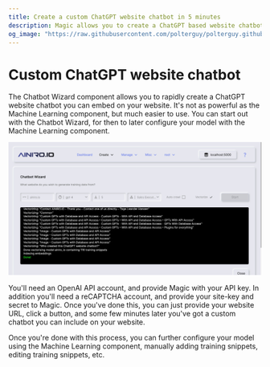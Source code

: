 ```yaml
---
title: Create a custom ChatGPT website chatbot in 5 minutes
description: Magic allows you to create a ChatGPT based website chatbot that you can embed into your website in some few minutes. Point Magic to your website, automatically scrape your site, and you're done.
og_image: "https://raw.githubusercontent.com/polterguy/polterguy.github.io/master/images/custom-chatgpt-chatbot.jpg"
---
```


# Custom ChatGPT website chatbot

The Chatbot Wizard component allows you to rapidly create a ChatGPT website chatbot you can embed on your website.
It's not as powerful as the Machine Learning component, but much easier to use. You can start out with the
Chatbot Wizard, for then to later configure your model with the Machine Learning component.

![Custom ChatGPT website chatbot](https://raw.githubusercontent.com/polterguy/polterguy.github.io/master/images/custom-chatgpt-chatbot.jpg)

You'll need an OpenAI API account, and provide Magic with your API key. In addition you'll need a reCAPTCHA account,
and provide your site-key and secret to Magic. Once you've done this, you can just provide your website URL,
click a button, and some few minutes later you've got a custom chatbot you can include on your website.

Once you're done with this process, you can further configure your model using the Machine Learning component,
manually adding training snippets, editing training snippets, etc.

